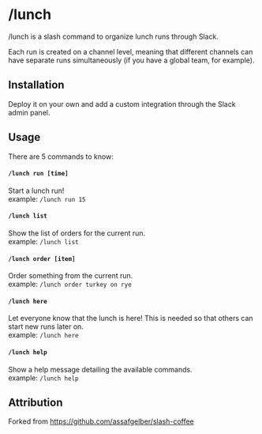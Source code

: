 # /lunch

/lunch is a slash command to organize lunch runs through Slack.

Each run is created on a channel level, meaning that different channels can have separate runs simultaneously (if you have a global team, for example).

## Installation

Deploy it on your own and add a custom integration through the Slack admin panel.

## Usage

There are 5 commands to know:

#### `/lunch run [time]`

Start a lunch run!  
example: `/lunch run 15`

#### `/lunch list`

Show the list of orders for the current run.  
example: `/lunch list`

#### `/lunch order [item]`

Order something from the current run.  
example: `/lunch order turkey on rye`

#### `/lunch here`

Let everyone know that the lunch is here!
This is needed so that others can start new runs later on.  
example: `/lunch here`

#### `/lunch help`

Show a help message detailing the available commands.  
example: `/lunch help`

## Attribution

Forked from https://github.com/assafgelber/slash-coffee
